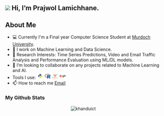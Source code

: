 <!-- ### Hey there <img src="https://media.giphy.com/media/hvRJCLFzcasrR4ia7z/giphy.gif" width="25px">
<a href="https://www.instagram.com/#/">
    <img align="left" alt="Khandu's Instagram" width="22px" src="https://raw.githubusercontent.com/hussainweb/hussainweb/main/icons/instagram.png" />
</a>
<a href="https://twitter.com/#">
    <img align="left" alt="Khandu Om | Twitter" width="22px" src="https://raw.githubusercontent.com/peterthehan/peterthehan/master/assets/twitter.svg" />
</a>
<a href="https://www.linkedin.com/in/#/">
    <img align="left" alt="Khandu's LinkedIn" width="22px" src="https://raw.githubusercontent.com/peterthehan/peterthehan/master/assets/linkedin.svg" />
</a>

<br /> Hi, I'm Khandu Om, a passionate self-taught Machine Learning and Data Science Enthusiast from Australia. I am passionate about software development especially the ones where Artificial Intelligence are used. I love working on projects related to
AI for good. I am seeking for opportunities to expand my knowledge particularly in the field of ML and AI. Let's Collaborate!!!

<img align="right" alt="GIF" src="https://github.com/abhisheknaiidu/abhisheknaiidu/blob/master/code.gif?raw=true" width="500" height="320" /> - 💼 Any freelance work? Reach me at, [email](mailto:khanduict@gmail.com) :) - 💬 Ask me anything, I am always
happy to help; **languages and tools:**
 -->
 ## <img src="https://raw.githubusercontent.com/MartinHeinz/MartinHeinz/master/wave.gif" width="30px"> Hi, I’m Prajwol Lamichhane.

## About Me
- 💻 Currently I'm a Final year Computer Science Student at [Murdoch University](https://www.murdoch.edu.au/).
- 🌱 I work on Machine Learning and Data Science.
- 🔭 Research Interests: Time Series Predictions, Video and Email Traffic Analysis and Performance Evaluation using ML/DL models. 
- 💞️ I’m looking to collaborate on any projects related to Machine Learning and AI.
- Tools I use: <code><img height="20" src="https://raw.githubusercontent.com/github/explore/80688e429a7d4ef2fca1e82350fe8e3517d3494d/topics/python/python.png"></code>
<code><img height="20" src="https://raw.githubusercontent.com/github/explore/80688e429a7d4ef2fca1e82350fe8e3517d3494d/topics/r/r.png"></code>
<code><img height="20" src="https://raw.githubusercontent.com/github/explore/80688e429a7d4ef2fca1e82350fe8e3517d3494d/topics/tensorflow/tensorflow.png"></code>
<code><img height="20" src="https://raw.githubusercontent.com/github/explore/80688e429a7d4ef2fca1e82350fe8e3517d3494d/topics/git/git.png"></code> 
- 📫 How to reach me [Email](mailto:khanduict@gmail.com)

<break>
<h3>My Github Stats</h3>

<p align="center"> <img src="https://github-readme-stats.vercel.app/api?username=khanduict&show_icons=true&theme=gotham" alt="khanduict" />
